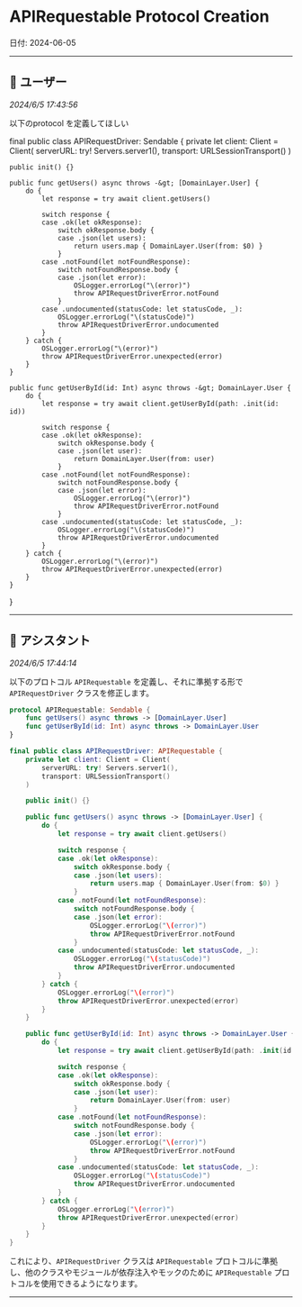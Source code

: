 # APIRequestable Protocol Creation

日付: 2024-06-05

---

## 👤 ユーザー
*2024/6/5 17:43:56*

以下のprotocol を定義してほしい

final public class APIRequestDriver: Sendable {
    private let client: Client = Client(
        serverURL: try! Servers.server1(),
        transport: URLSessionTransport()
    )

    public init() {}

    public func getUsers() async throws -&gt; [DomainLayer.User] {
        do {
            let response = try await client.getUsers()

            switch response {
            case .ok(let okResponse):
                switch okResponse.body {
                case .json(let users):
                    return users.map { DomainLayer.User(from: $0) }
                }
            case .notFound(let notFoundResponse):
                switch notFoundResponse.body {
                case .json(let error):
                    OSLogger.errorLog("\(error)")
                    throw APIRequestDriverError.notFound
                }
            case .undocumented(statusCode: let statusCode, _):
                OSLogger.errorLog("\(statusCode)")
                throw APIRequestDriverError.undocumented
            }
        } catch {
            OSLogger.errorLog("\(error)")
            throw APIRequestDriverError.unexpected(error)
        }
    }
    
    public func getUserById(id: Int) async throws -&gt; DomainLayer.User {
        do {
            let response = try await client.getUserById(path: .init(id: id))

            switch response {
            case .ok(let okResponse):
                switch okResponse.body {
                case .json(let user):
                    return DomainLayer.User(from: user)
                }
            case .notFound(let notFoundResponse):
                switch notFoundResponse.body {
                case .json(let error):
                    OSLogger.errorLog("\(error)")
                    throw APIRequestDriverError.notFound
                }
            case .undocumented(statusCode: let statusCode, _):
                OSLogger.errorLog("\(statusCode)")
                throw APIRequestDriverError.undocumented
            }
        } catch {
            OSLogger.errorLog("\(error)")
            throw APIRequestDriverError.unexpected(error)
        }
    }
}

---

## 🤖 アシスタント
*2024/6/5 17:44:14*

以下のプロトコル `APIRequestable` を定義し、それに準拠する形で `APIRequestDriver` クラスを修正します。

```swift
protocol APIRequestable: Sendable {
    func getUsers() async throws -> [DomainLayer.User]
    func getUserById(id: Int) async throws -> DomainLayer.User
}

final public class APIRequestDriver: APIRequestable {
    private let client: Client = Client(
        serverURL: try! Servers.server1(),
        transport: URLSessionTransport()
    )

    public init() {}

    public func getUsers() async throws -> [DomainLayer.User] {
        do {
            let response = try await client.getUsers()

            switch response {
            case .ok(let okResponse):
                switch okResponse.body {
                case .json(let users):
                    return users.map { DomainLayer.User(from: $0) }
                }
            case .notFound(let notFoundResponse):
                switch notFoundResponse.body {
                case .json(let error):
                    OSLogger.errorLog("\(error)")
                    throw APIRequestDriverError.notFound
                }
            case .undocumented(statusCode: let statusCode, _):
                OSLogger.errorLog("\(statusCode)")
                throw APIRequestDriverError.undocumented
            }
        } catch {
            OSLogger.errorLog("\(error)")
            throw APIRequestDriverError.unexpected(error)
        }
    }

    public func getUserById(id: Int) async throws -> DomainLayer.User {
        do {
            let response = try await client.getUserById(path: .init(id: id))

            switch response {
            case .ok(let okResponse):
                switch okResponse.body {
                case .json(let user):
                    return DomainLayer.User(from: user)
                }
            case .notFound(let notFoundResponse):
                switch notFoundResponse.body {
                case .json(let error):
                    OSLogger.errorLog("\(error)")
                    throw APIRequestDriverError.notFound
                }
            case .undocumented(statusCode: let statusCode, _):
                OSLogger.errorLog("\(statusCode)")
                throw APIRequestDriverError.undocumented
            }
        } catch {
            OSLogger.errorLog("\(error)")
            throw APIRequestDriverError.unexpected(error)
        }
    }
}
```

これにより、`APIRequestDriver` クラスは `APIRequestable` プロトコルに準拠し、他のクラスやモジュールが依存注入やモックのために `APIRequestable` プロトコルを使用できるようになります。

---
